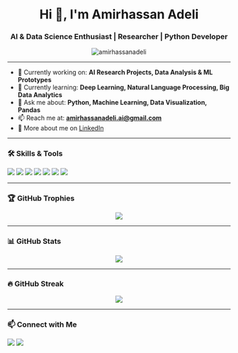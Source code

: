 <h1 align="center">Hi 👋, I'm Amirhassan Adeli</h1>
<h3 align="center">AI & Data Science Enthusiast | Researcher | Python Developer</h3>

<p align="center">
  <img src="https://komarev.com/ghpvc/?username=amirhassanadeli&label=Profile%20views&color=0e75b6&style=flat" alt="amirhassanadeli" />
</p>

---

- 🔭 Currently working on: **AI Research Projects, Data Analysis & ML Prototypes**  
- 🌱 Currently learning: **Deep Learning, Natural Language Processing, Big Data Analytics**  
- 💬 Ask me about: **Python, Machine Learning, Data Visualization, Pandas**  
- 📫 Reach me at: **amirhassanadeli.ai@gmail.com**  
- 💼 More about me on [LinkedIn](https://linkedin.com/in/amirhassanadeli)
---

### 🛠️ Skills & Tools

<p align="left">
  <img src="https://img.shields.io/badge/Python-3776AB?style=for-the-badge&logo=python&logoColor=white"/>
  <img src="https://img.shields.io/badge/Pandas-150458?style=for-the-badge&logo=pandas&logoColor=white"/>
  <img src="https://img.shields.io/badge/Numpy-013243?style=for-the-badge&logo=numpy&logoColor=white"/>
  <img src="https://img.shields.io/badge/Matplotlib-11557c?style=for-the-badge&logo=matplotlib&logoColor=white"/>
  <img src="https://img.shields.io/badge/Seaborn-3776AB?style=for-the-badge"/>
  <img src="https://img.shields.io/badge/Scikit--learn-F7931E?style=for-the-badge&logo=scikit-learn&logoColor=white"/>
  <img src="https://img.shields.io/badge/SQL-4479A1?style=for-the-badge&logo=postgresql&logoColor=white"/>
</p>

---

### 🏆 GitHub Trophies

<p align="center">
  <img src="https://github-profile-trophy.vercel.app/?username=amirhassanadeli&theme=onedark&margin-w=15&margin-h=15" />
</p>

---

### 📊 GitHub Stats

<p align="center">
  <img src="https://github-readme-stats.vercel.app/api?username=amirhassanadeli&show_icons=true&theme=radical" />
</p>

---

### 🔥 GitHub Streak

<p align="center">
  <img src="https://streak-stats.demolab.com?user=amirhassanadeli&theme=dark&hide_border=false" />
</p>

---

### 📫 Connect with Me

<p align="left">
  <a href="https://linkedin.com/in/amirhassanadeli" target="blank"><img src="https://img.shields.io/badge/LinkedIn-0077B5?style=for-the-badge&logo=linkedin&logoColor=white" /></a>
  <a href="mailto:amirhassanadeli.ai@gmail.com"><img src="https://img.shields.io/badge/Gmail-D14836?style=for-the-badge&logo=gmail&logoColor=white" /></a>
</p>
